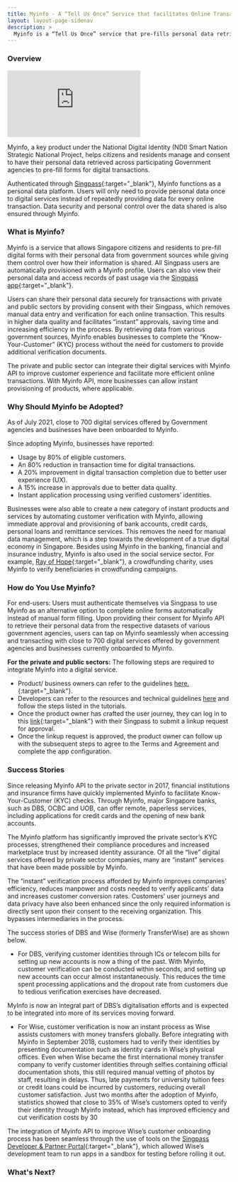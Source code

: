 ```yaml
---
title: Myinfo - A “Tell Us Once” Service that facilitates Online Transactions for Individuals
layout: layout-page-sidenav
description: >
  Myinfo is a “Tell Us Once” service that pre-fills personal data retrieved from government sources for online transactions. 
---
```


### Overview

<iframe src="https://www.youtube.com/watch?v=OBw8A0GQOIk" frameborder="0" allow="accelerometer; autoplay; encrypted-media; gyroscope; picture-in-picture" allowfullscreen></iframe>

Myinfo, a key product under the National Digital Identity (NDI) Smart Nation Strategic National Project, helps citizens and residents manage and consent to have their personal data retrieved across participating Government agencies to pre-fill forms for digital transactions. 

Authenticated through [Singpass](https://www.singpass.gov.sg/main){:target="_blank"}, Myinfo functions as a personal data platform. Users will only need to provide personal data once to digital services instead of repeatedly providing data for every online transaction. Data security and personal control over the data shared is also ensured through Myinfo.  

### What is Myinfo?

Myinfo is a service that allows Singapore citizens and residents to pre-fill digital forms with their personal data from government sources while giving them control over how their information is shared. All Singpass users are automatically provisioned with a Myinfo profile. Users can also view their personal data and access records of past usage via the [Singpass app](https://app.singpass.gov.sg/){:target="_blank"}.

Users can share their personal data securely for transactions with private and public sectors by providing consent with their Singpass, which removes manual data entry and verification for each online transaction. This results in higher data quality and facilitates “instant” approvals, saving time and increasing efficiency in the process. By retrieving data from various government sources, Myinfo enables businesses to complete the “Know-Your-Customer” (KYC) process without the need for customers to provide additional verification documents. 

The private and public sector can integrate their digital services with Myinfo API to improve customer experience and facilitate more efficient online transactions. With Myinfo API, more businesses can allow instant provisioning of products, where applicable. 

### Why Should Myinfo be Adopted?

As of July 2021, close to 700 digital services offered by Government agencies and businesses have been onboarded to Myinfo. 

Since adopting Myinfo, businesses have reported:
- Usage by 80% of eligible customers.
- An 80% reduction in transaction time for digital transactions.
-	A 20% improvement in digital transaction completion due to better user experience (UX).
-	A 15% increase in approvals due to better data quality.
-	Instant application processing using verified customers’ identities.

Businesses were also able to create a new category of instant products and services by automating customer verification with Myinfo, allowing immediate approval and provisioning of bank accounts, credit cards, personal loans and remittance services. This removes the need for manual data management, which is a step towards the development of a true digital economy in Singapore. Besides using Myinfo in the banking, financial and insurance industry, Myinfo is also used in the social service sector. For example, [Ray of Hope](https://rayofhope.sg/){:target="_blank"}, a crowdfunding charity, uses Myinfo to verify beneficiaries in crowdfunding campaigns.  

### How do You Use Myinfo?

</b> For end-users:</b> Users must authenticate themselves via Singpass to use Myinfo as an alternative option to complete online forms automatically instead of manual form filling. Upon providing their consent for Myinfo API to retrieve their personal data from the respective datasets of various government agencies, users can tap on Myinfo seamlessly when accessing and transacting with close to 700 digital services offered by government agencies and businesses currently onboarded to Myinfo.

<b> For the private and public sectors:</b> The following steps are required to integrate Myinfo into a digital service.
- Product/ business owners can refer to the guidelines [here.](https://api.singpass.gov.sg/library/myinfo/business/implementation-reference-journey){:target="_blank"}.
- Developers can refer to the resources and technical guidelines [here](https://api.singpass.gov.sg/library/myinfo/developers/implementation-technical-requirements) and follow the steps listed in the tutorials.
- Once the product owner has crafted the user journey, they can log in to this [link](C:\Users\gt-lleepl\AppData\Local\Microsoft\Windows\INetCache\Content.Outlook\H5IAQJPN\api.singpass.gov.sg){:target="_blank"} with their Singpass to submit a linkup request for approval.
- Once the linkup request is approved, the product owner can follow up with the subsequent steps to agree to the Terms and Agreement and complete the app configuration. 

### Success Stories

Since releasing Myinfo API to the private sector in 2017, financial institutions and insurance firms have quickly implemented Myinfo to facilitate Know-Your-Customer (KYC) checks. Through Myinfo, major Singapore banks, such as DBS, OCBC and UOB, can offer remote, paperless services, including applications for credit cards and the opening of new bank accounts. 

The Myinfo platform has significantly improved the private sector’s KYC processes, strengthened their compliance procedures and increased marketplace trust by increased identity assurance.  Of all the “live” digital services offered by private sector companies, many are “instant” services that have been made possible by Myinfo.

The “instant” verification process afforded by Myinfo improves companies’ efficiency, reduces manpower and costs needed to verify applicants’ data and increases customer conversion rates. Customers’ user journeys and data privacy have also been enhanced since the only required information is directly sent upon their consent to the receiving organization. This bypasses intermediaries in the process.

The success stories of DBS and Wise (formerly TransferWise) are as shown below.
- For DBS, verifying customer identities through ICs or telecom bills for setting up new accounts is now a thing of the past. With Myinfo, customer verification can be conducted within seconds, and setting up new accounts can occur almost instantaneously. This reduces the time spent processing applications and the dropout rate from customers due to tedious verification exercises have decreased.

MyInfo is now an integral part of DBS’s digitalisation efforts and is expected to be integrated into more of its services moving forward.

- For Wise, customer verification is now an instant process as Wise assists customers with money transfers globally. Before integrating with Myinfo in September 2018, customers had to verify their identities by presenting documentation such as identity cards in Wise’s physical offices. Even when Wise became the first international money transfer company to verify customer identities through selfies containing official documentation shots, this still required manual vetting of photos by staff, resulting in delays. Thus, late payments for university tuition fees or credit loans could be incurred by customers, reducing overall customer satisfaction. Just two months after the adoption of Myinfo, statistics showed that close to 35% of Wise’s customers opted to verify their identity through Myinfo instead, which has improved efficiency and cut verification costs by 30

The integration of Myinfo API to improve Wise’s customer onboarding process has been seamless through the use of tools on the [Singpass Developer & Partner Portal]( C:\Users\GT-JONGXH\AppData\Local\Microsoft\Windows\INetCache\Content.Outlook\LK707QU4\api.singpass.gov.sg){:target="_blank"}, which allowed Wise’s development team to run apps in a sandbox for testing before rolling it out. 

### What's Next?



